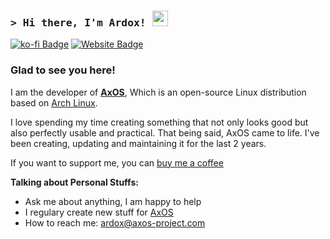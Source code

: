 <!-- List Of Websites-->
[AxOS]: https://www.axos-project.com
[Instagram]: https://instagram.com/lvardox
[github]: https://github.com/levraiardox
[gmail]: mailto:ardox@axos-project.com
[ko-fi]: https://ko-fi.com/ardox
[ardox]: https://levraiardox.is-a.dev

### <samp>&gt; Hi there, I'm Ardox! <img src="https://media.giphy.com/media/hvRJCLFzcasrR4ia7z/giphy.gif" width="25"> </samp>

[![ko-fi Badge](https://img.shields.io/badge/-KoFi-ff5c5a?style=flat-square&logo=kofi&logoColor=white)][ko-fi]
[![Website Badge](https://img.shields.io/badge/Website-1d2128?style=flat-square&logo=google-chrome&logoColor=white)][ardox]

### Glad to see you here! &nbsp;


I am the developer of [**AxOS**][AxOS], Which is an open-source Linux distribution based on [Arch Linux](https://archlinux.org).

I love spending my time creating something that not only looks good but also perfectly usable and practical. That being said, AxOS came to life. I've been creating, updating and maintaining it for the last 2 years.

If you want to support me, you can <a href="https://ko-fi.com/ardox">buy me a coffee</a>

**Talking about Personal Stuffs:**

- Ask me about anything, I am happy to help
- I regulary create new stuff for [AxOS][AxOS]
- How to reach me: [ardox@axos-project.com][gmail]
